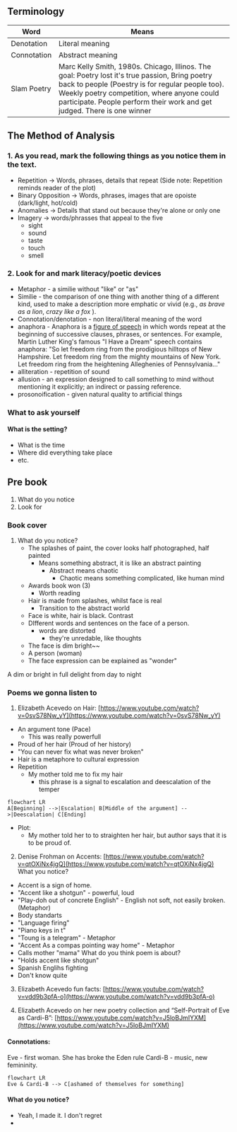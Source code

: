 ## Terminology
| Word | Means |
|--|--|
| Denotation | Literal meaning |
| Connotation | Abstract meaning |
| Slam Poetry | Marc Kelly Smith, 1980s. Chicago, Illinos. The goal: Poetry lost it's true passion, Bring poetry back to people (Poestry is for regular people too). Weekly poetry competition, where anyone could participate. People perform their work and get judged. There is one winner |

## The Method of Analysis
### 1. As you read, mark the following things as you notice them in the text.
- Repetition -> Words, phrases, details that repeat (Side note: Repetition reminds reader of the plot)
- Binary Opposition -> Words, phrases, images that are opoiste (dark/light, hot/cold)
- Anomalies -> Details that stand out because they're alone or only one
- Imagery -> words/phrasses that appeal to the five
	- sight
	- sound
	- taste
	- touch
	- smell

### 2. Look for and mark literacy/poetic devices
- Metaphor - a similie without "like" or "as"
- Similie - the comparison of one thing with another thing of a different kind, used to make a description more emphatic or vivid (e.g., _as brave as a lion_, _crazy like a fox_ ).
- Connotation/denotation - non literal/literal meaning of the word
- anaphora - Anaphora is a [figure of speech](https://www.litcharts.com/literary-devices-and-terms/figure-of-speech) in which words repeat at the beginning of successive clauses, phrases, or sentences. For example, Martin Luther King's famous "I Have a Dream" speech contains anaphora: "So let freedom ring from the prodigious hilltops of New Hampshire. Let freedom ring from the mighty mountains of New York. Let freedom ring from the heightening Alleghenies of Pennsylvania..."
- alliteration - repetition of sound
- allusion - an expression designed to call something to mind without mentioning it explicitly; an indirect or passing reference.
- prosonoification - given natural quality to artificial things

### What to ask yourself
#### What is the setting?
- What is the time
- Where did everything take place
- etc.
## Pre book

1. What do you notice
2. Look for
### Book cover
1. What do you notice?
	- The splashes of paint, the cover looks half photographed, half painted
		- Means something abstract, it is like an abstract painting
			- Abstract means chaotic
				- Chaotic means something complicated, like human mind
	- Awards book won (3)
		- Worth reading
	- Hair is made from splashes, whilst face is real
		- Transition to the abstract world
	- Face is white, hair is black. Contrast
	- DIfferent words and sentences on the face of a person.
		- words are distorted
			- they're unredable, like thoughts
	- The face is dim bright~~
	- A person (woman)
	- The face expression can be explained as "wonder"

A dim or bright
in full delight
from day to night
### Poems we gonna listen to
1.  Elizabeth Acevedo on Hair: [https://www.youtube.com/watch?v=0svS78Nw_yY](https://www.youtube.com/watch?v=0svS78Nw_yY)
- An argument tone (Pace)
	- This was really powerfull
- Proud of her hair (Proud of her history)
- "You can never fix what was never broken"
- Hair is a metaphore to cultural expression
- Repetition
	- My mother told me to fix my hair
		- this phrase is a signal to escalation and deescalation of the temper
```mermaid
flowchart LR
A[Beginning] -->|Escalation| B[Middle of the argument] -->|Deescalation| C[Ending]
```
- Plot:
	- My mother told her to to straighten her hair, but author says that it is to be proud of.
2.  Denise Frohman on Accents: [https://www.youtube.com/watch?v=qtOXiNx4jgQ](https://www.youtube.com/watch?v=qtOXiNx4jgQ)
What you notice?
- Accent is a sign of home.
- "Accent like a shotgun" - powerful, loud
- "Play-doh out of concrete English" - English not soft, not easily broken. (Metaphor)
- Body standarts
- "Language firing"
- "Piano keys in t"
- "Toung is a telegram" - Metaphor
- "Accent As a compas pointing way home" - Metaphor
- Calls mother "mama"
What do you think poem is about?
- "Holds accent like shotgun"
- Spanish Englihs fighting
- Don't know quite

3.  Elizabeth Acevedo fun facts: [https://www.youtube.com/watch?v=vdd9b3pfA-o](https://www.youtube.com/watch?v=vdd9b3pfA-o)
    
4.  Elizabeth Acevedo on her new poetry collection and “Self-Portrait of Eve as Cardi-B”: [https://www.youtube.com/watch?v=J5loBJmIYXM](https://www.youtube.com/watch?v=J5loBJmIYXM)
#### Connotations:
Eve - first woman. She has broke the Eden rule
Cardi-B - music, new femininity.
```mermaid
flowchart LR
Eve & Cardi-B --> C[ashamed of themselves for something]
```
#### What do you notice?
- Yeah, I made it. I don't regret
- 
